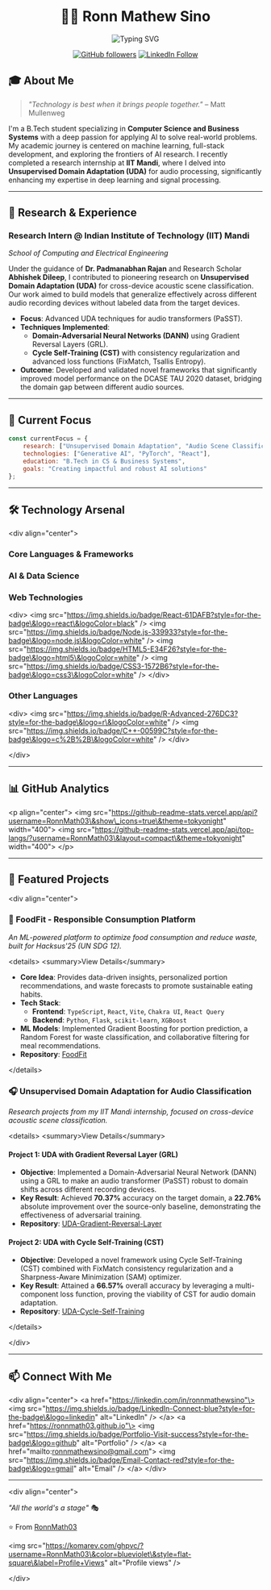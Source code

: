 <div align="center">

# 👨‍💻 Ronn Mathew Sino

<p align="center">
  <img src="https://readme-typing-svg.herokuapp.com?font=Fira+Code&pause=1000&color=6B5DF7&center=true&vCenter=true&width=435&lines=Computer+Science+Student;AI+%26+ML+Researcher;Full+Stack+Developer;Prompt+Engineer" alt="Typing SVG" />
</p>

[![GitHub followers](https://img.shields.io/github/followers/RonnMath03?label=Follow&style=social)](https://github.com/RonnMath03)
[![LinkedIn Follow](https://img.shields.io/badge/Follow-LinkedIn-blue?style=social&logo=linkedin)](https://www.linkedin.com/in/ronnmathewsino)

</div>

## 🎓 About Me

> *"Technology is best when it brings people together."* – Matt Mullenweg

I'm a B.Tech student specializing in **Computer Science and Business Systems** with a deep passion for applying AI to solve real-world problems. My academic journey is centered on machine learning, full-stack development, and exploring the frontiers of AI research. I recently completed a research internship at **IIT Mandi**, where I delved into **Unsupervised Domain Adaptation (UDA)** for audio processing, significantly enhancing my expertise in deep learning and signal processing.

---

## 🔬 Research & Experience

### **Research Intern @ Indian Institute of Technology (IIT) Mandi**
*School of Computing and Electrical Engineering*

Under the guidance of **Dr. Padmanabhan Rajan** and Research Scholar **Abhishek Dileep**, I contributed to pioneering research on **Unsupervised Domain Adaptation (UDA)** for cross-device acoustic scene classification. Our work aimed to build models that generalize effectively across different audio recording devices without labeled data from the target devices.

- **Focus**: Advanced UDA techniques for audio transformers (PaSST).
- **Techniques Implemented**:
  - **Domain-Adversarial Neural Networks (DANN)** using Gradient Reversal Layers (GRL).
  - **Cycle Self-Training (CST)** with consistency regularization and advanced loss functions (FixMatch, Tsallis Entropy).
- **Outcome**: Developed and validated novel frameworks that significantly improved model performance on the DCASE TAU 2020 dataset, bridging the domain gap between different audio sources.

---

## 🔮 Current Focus

```js
const currentFocus = {
    research: ["Unsupervised Domain Adaptation", "Audio Scene Classification"],
    technologies: ["Generative AI", "PyTorch", "React"],
    education: "B.Tech in CS & Business Systems",
    goals: "Creating impactful and robust AI solutions"
};
```

-----

## 🛠️ Technology Arsenal

\<div align="center"\>

### Core Languages & Frameworks

### AI & Data Science

### Web Technologies

\<div\>
\<img src="https://img.shields.io/badge/React-61DAFB?style=for-the-badge\&logo=react\&logoColor=black" /\>
\<img src="https://img.shields.io/badge/Node.js-339933?style=for-the-badge\&logo=node.js\&logoColor=white" /\>
\<img src="https://img.shields.io/badge/HTML5-E34F26?style=for-the-badge\&logo=html5\&logoColor=white" /\>
\<img src="https://img.shields.io/badge/CSS3-1572B6?style=for-the-badge\&logo=css3\&logoColor=white" /\>
\</div\>

### Other Languages

\<div\>
\<img src="https://img.shields.io/badge/R-Advanced-276DC3?style=for-the-badge\&logo=r\&logoColor=white" /\>
\<img src="https://img.shields.io/badge/C++-00599C?style=for-the-badge\&logo=c%2B%2B\&logoColor=white" /\>
\</div\>

\</div\>

-----

## 📊 GitHub Analytics

\<p align="center"\>
\<img src="https://github-readme-stats.vercel.app/api?username=RonnMath03\&show\_icons=true\&theme=tokyonight" width="400"\>
\<img src="https://github-readme-stats.vercel.app/api/top-langs/?username=RonnMath03\&layout=compact\&theme=tokyonight" width="400"\>
\</p\>

-----

## 🎯 Featured Projects

\<div align="center"\>

### 🥗 FoodFit - Responsible Consumption Platform

*An ML-powered platform to optimize food consumption and reduce waste, built for Hacksus'25 (UN SDG 12).*

\<details\>
\<summary\>View Details\</summary\>

  - **Core Idea**: Provides data-driven insights, personalized portion recommendations, and waste forecasts to promote sustainable eating habits.
  - **Tech Stack**:
      - **Frontend**: `TypeScript`, `React`, `Vite`, `Chakra UI`, `React Query`
      - **Backend**: `Python`, `Flask`, `scikit-learn`, `XGBoost`
  - **ML Models**: Implemented Gradient Boosting for portion prediction, a Random Forest for waste classification, and collaborative filtering for meal recommendations.
  - **Repository**: [FoodFit](https://github.com/RonnMath03/FoodFit)

\</details\>

### 🎧 Unsupervised Domain Adaptation for Audio Classification

*Research projects from my IIT Mandi internship, focused on cross-device acoustic scene classification.*

\<details\>
\<summary\>View Details\</summary\>

#### Project 1: UDA with Gradient Reversal Layer (GRL)

  - **Objective**: Implemented a Domain-Adversarial Neural Network (DANN) using a GRL to make an audio transformer (PaSST) robust to domain shifts across different recording devices.
  - **Key Result**: Achieved **70.37%** accuracy on the target domain, a **22.76%** absolute improvement over the source-only baseline, demonstrating the effectiveness of adversarial training.
  - **Repository**: [UDA-Gradient-Reversal-Layer](https://github.com/UDA-IIT-Mandi/UDA-Gradient-Reversal-Layer)

#### Project 2: UDA with Cycle Self-Training (CST)

  - **Objective**: Developed a novel framework using Cycle Self-Training (CST) combined with FixMatch consistency regularization and a Sharpness-Aware Minimization (SAM) optimizer.
  - **Key Result**: Attained a **66.57%** overall accuracy by leveraging a multi-component loss function, proving the viability of CST for audio domain adaptation.
  - **Repository**: [UDA-Cycle-Self-Training](https://github.com/UDA-IIT-Mandi/UDA-Cycle-Self-Training)

\</details\>

\</div\>

-----

## 📫 Connect With Me

\<div align="center"\>
\<a href="https://linkedin.com/in/ronnmathewsino"\>
\<img src="https://img.shields.io/badge/LinkedIn-Connect-blue?style=for-the-badge\&logo=linkedin" alt="LinkedIn" /\>
\</a\>
\<a href="https://ronnmath03.github.io"\>
\<img src="https://img.shields.io/badge/Portfolio-Visit-success?style=for-the-badge\&logo=github" alt="Portfolio" /\>
\</a\>
\<a href="mailto:ronnmathewsino@gmail.com"\>
\<img src="https://img.shields.io/badge/Email-Contact-red?style=for-the-badge\&logo=gmail" alt="Email" /\>
\</a\>
\</div\>

-----

\<div align="center"\>

*"All the world's a stage"* 🎭

⭐️ From [RonnMath03](https://github.com/RonnMath03)

\<img src="https://komarev.com/ghpvc/?username=RonnMath03\&color=blueviolet\&style=flat-square\&label=Profile+Views" alt="Profile views" /\>

\</div\>

```
